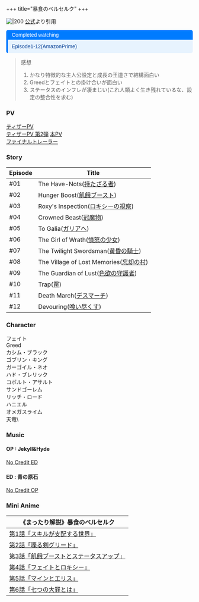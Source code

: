 +++
title="暴食のベルセルク"
+++

![|200](https://pbs.twimg.com/media/F1IGCOhaMAIZyeR.jpg:large)
[公式](https://pbs.twimg.com/media/F1IGCOhaMAIZyeR.jpg:large)より引用


<div style="margin: 10px 0; border-left: 5px solid #007BFF; border-radius: 5px; overflow: hidden; font-family: Arial, sans-serif;"> <div style="background-color: #007BFF; color: #ffffff; padding: 5px 10px; font-weight: normal; font-size: 14px;"> Completed watching </div> <div style="background-color: #e7f3fe; color: #084298; padding: 10px;"> <p style="margin: 0;">Episode1-12(AmazonPrime)</p> </div> </div>

> 感想  
> 1. かなり特徴的な主人公設定と成長の王道さで結構面白い  
> 2. Greedとフェイトとの掛け合いが面白い  
> 3. ステータスのインフレが凄まじい(これ人類よく生き残れているな、設定の整合性を求む)

### PV
[ティザーPV](https://youtu.be/IxIxGQ7tJ_s)\
[ティザーPV 第2弾](https://youtu.be/lFp0HbjzF64)
[本PV](https://youtu.be/CdaFCMtJ32Q)\
[ファイナルトレーラー](https://youtu.be/iurSQgqT6Ug)

### Story
| Episode | Title                                                                            |
| ------- | -------------------------------------------------------------------------------- |
| #01     | The Have-Nots([持たざる者](https://bousyoku-anime.com/story/episode01))               |
| #02     | Hunger Boost([飢餓ブースト](https://bousyoku-anime.com/story/episode02))               |
| #03     | Roxy's Inspection([ロキシーの視察](https://bousyoku-anime.com/story/episode03))         |
| #04     | Crowned Beast([冠魔物](https://bousyoku-anime.com/story/episode04))                 |
| #05     | To Galia([ガリアへ](https://bousyoku-anime.com/story/episode05))                     |
| #06     | The Girl of Wrath([憤怒の少女](https://bousyoku-anime.com/story/episode06))           |
| #07     | The Twilight Swordsman([黄昏の騎士](https://bousyoku-anime.com/story/episode07))      |
| #08     | The Village of Lost Memories([忘却の村](https://bousyoku-anime.com/story/episode08)) |
| #09     | The Guardian of Lust([色欲の守護者](https://bousyoku-anime.com/story/episode09))       |
| #10     | Trap([罠](https://bousyoku-anime.com/story/episode10))                            |
| #11     | Death March([デスマーチ](https://bousyoku-anime.com/story/episode11))                 |
| #12     | Devouring([喰い尽くす](https://bousyoku-anime.com/story/episode12))                   |
### Character
フェイト\
Greed\
カシム・ブラック\
ゴブリン・キング\
ガーゴイル・ネオ\
ハド・ブレリック\
コボルト・アサルト\
サンドゴーレム\
リッチ・ロード\
ハニエル\
オメガスライム\
天竜\

### Music
#### OP : Jekyll&Hyde
[No Credit ED](https://youtu.be/h6GeUDua0MM)

#### ED : 青の原石
[No Credit OP](https://youtu.be/ZK6PbDb73jg)


### Mini Anime
| 《まったり解説》暴食のベルセルク                                     |
| ---------------------------------------------------- |
| [第1話「スキルが支配する世界」](https://youtu.be/rLxhtIeihhc)      |
| [第2話「喋る剣グリード」](https://youtu.be/cQQG35XmrAs)         |
| [第3話「飢餓ブーストとステータスアップ」](https://youtu.be/S8koxNFmNgQ) |
| [第4話「フェイトとロキシー」](https://youtu.be/ZE1kIr23_Bs)       |
| [第5話「マインとエリス」](https://youtu.be/3Mr-8-PNHa0)         |
| [第6話「七つの大罪とは」](https://youtu.be/3ReePmDCFcg)         |


